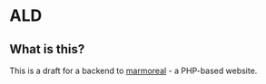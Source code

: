 # ALD
## What is this?
This is a draft for a backend to [marmoreal](https://github.com/maul-esel/marmoreal) - a PHP-based website.
